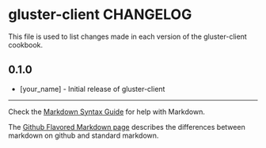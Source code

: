 gluster-client CHANGELOG
========================

This file is used to list changes made in each version of the gluster-client cookbook.

0.1.0
-----
- [your_name] - Initial release of gluster-client

- - -
Check the [Markdown Syntax Guide](http://daringfireball.net/projects/markdown/syntax) for help with Markdown.

The [Github Flavored Markdown page](http://github.github.com/github-flavored-markdown/) describes the differences between markdown on github and standard markdown.
